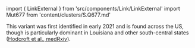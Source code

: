 import { LinkExternal } from 'src/components/Link/LinkExternal'
import Mut677 from 'content/clusters/S.Q677.md'

This variant was first identified in early 2021 and is found across the US, though is particularly dominant in Louisiana and other south-central states ([Hodcroft et al., medRxiv](https://www.medrxiv.org/content/10.1101/2021.02.12.21251658v2)). <br/>


<Mut677/>